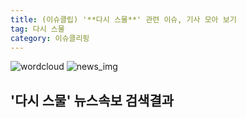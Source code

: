 ```yaml
---
title: (이슈클립) '**다시 스물**' 관련 이슈, 기사 모아 보기
tag: 다시 스물
category: 이슈클리핑
---
```

![wordcloud](https://s3.ap-northeast-2.amazonaws.com/lyrics101-wordcloud/2018-10-02-1538429529.png)
![news_img](https://user-images.githubusercontent.com/42597476/44507050-1206f400-a6e4-11e8-8d98-7ffbfebb353f.png)
## **'**다시 스물**'** 뉴스속보 검색결과

